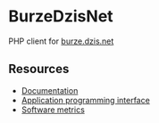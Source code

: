# BurzeDzisNet

PHP client for [burze.dzis.net](https://burze.dzis.net)


## Resources
- [Documentation](https://github.com/krzysiekpiasecki/BurzeDzisNet/blob/master/docs/Index.md)
- [Application programming interface](https://github.com/krzysiekpiasecki/BurzeDzisNet/blob/master/docs/api/API-documentation.zip)
- [Software metrics](https://github.com/krzysiekpiasecki/BurzeDzisNet/blob/master/docs/SoftwareMetrics.md)


